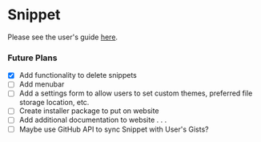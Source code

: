 # Snippet


Please see the user's guide [here](http://twodell.com/projects/Snippet/wiki.html).

### Future Plans
- [x] Add functionality to delete snippets
- [ ] Add menubar
- [ ] Add a settings form to allow users to set custom themes, preferred file storage location, etc.
- [ ] Create installer package to put on website
- [ ] Add additional documentation to website
.
.
.
- [ ] Maybe use GitHub API to sync Snippet with User's Gists?

